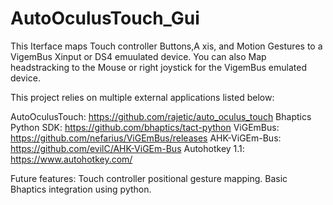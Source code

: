 # AutoOculusTouch_Gui
This Iterface maps Touch controller Buttons,A xis, and Motion Gestures to a VigemBus Xinput or DS4 emuulated device.  You can also Map headstracking to the Mouse or right joystick for the VigemBus emulated device.  

This project relies on multiple external applications listed below:

AutoOculusTouch:  https://github.com/rajetic/auto_oculus_touch
Bhaptics Python SDK: https://github.com/bhaptics/tact-python
ViGEmBus: https://github.com/nefarius/ViGEmBus/releases
AHK-ViGEm-Bus: https://github.com/evilC/AHK-ViGEm-Bus
Autohotkey 1.1: https://www.autohotkey.com/

Future features: Touch controller positional gesture mapping. 
Basic Bhaptics integration using python.  



